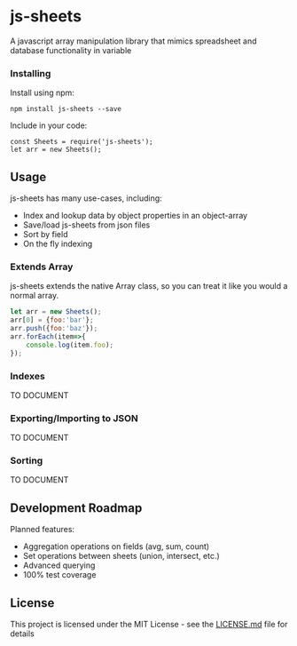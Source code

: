 # js-sheets

A javascript array manipulation library that mimics spreadsheet and database functionality in variable

### Installing

Install using npm:
```
npm install js-sheets --save

```
Include in your code:

```
const Sheets = require('js-sheets');
let arr = new Sheets();
```

## Usage
js-sheets has many use-cases, including:
* Index and lookup data by object properties in an object-array
* Save/load js-sheets from json files
* Sort by field
* On the fly indexing

### Extends Array
js-sheets extends the native Array class, so you can treat it like you would a normal array.

```js
let arr = new Sheets();
arr[0] = {foo:'bar'};
arr.push({foo:'baz'});
arr.forEach(item=>{
    console.log(item.foo);
});
```

### Indexes
TO DOCUMENT

### Exporting/Importing to JSON
TO DOCUMENT

### Sorting
TO DOCUMENT

## Development Roadmap
Planned features:
* Aggregation operations on fields (avg, sum, count)
* Set operations between sheets (union, intersect, etc.)
* Advanced querying
* 100% test coverage

## License

This project is licensed under the MIT License - see the [LICENSE.md](LICENSE.md) file for details
